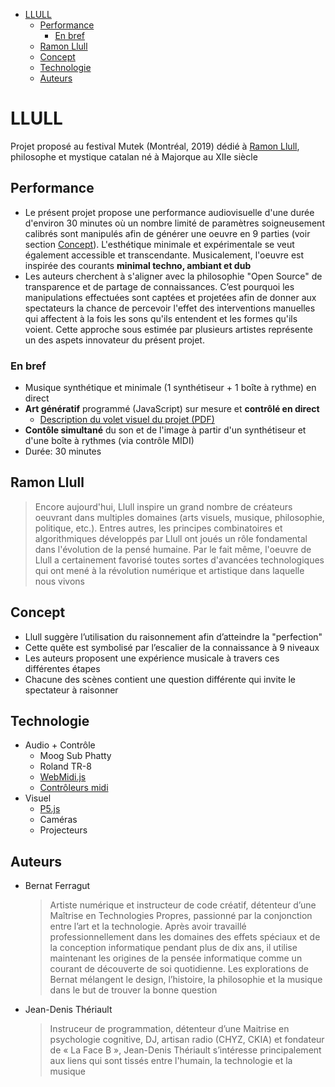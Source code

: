 - [LLULL](#llull)
  - [Performance](#performance)
    - [En bref](#en-bref)
  - [Ramon Llull](#ramon-llull)
  - [Concept](#concept)
  - [Technologie](#technologie)
  - [Auteurs](#auteurs)


# LLULL
Projet proposé au festival Mutek (Montréal, 2019) dédié à [Ramon Llull](https://en.wikipedia.org/wiki/Ramon_Llull), philosophe et mystique catalan né à Majorque au XIIe siècle

## Performance
* Le présent projet propose une performance audiovisuelle d'une durée d'environ 30 minutes où un nombre limité de paramètres soigneusement calibrés sont manipulés afin de générer une oeuvre en 9 parties (voir section [Concept](#concept)). L'esthétique minimale et expérimentale se veut également accessible et transcendante. Musicalement, l'oeuvre est inspirée des courants **minimal techno, ambiant et dub**
* Les auteurs cherchent à s'aligner avec la philosophie "Open Source" de transparence et de partage de connaissances. C’est pourquoi les manipulations effectuées sont captées et projetées afin de donner aux spectateurs la chance de percevoir l'effet des interventions manuelles qui affectent à la fois les sons qu'ils entendent et les formes qu'ils voient. Cette approche sous estimée par plusieurs artistes représente un des aspets innovateur du présent projet.

### En bref
* Musique synthétique et minimale (1 synthétiseur + 1 boîte à rythme) en direct
* **Art génératif** programmé (JavaScript) sur mesure et **contrôlé en direct**
  * [Description du volet visuel du projet (PDF)](/PDF/LLULL-visuals-v1.pdf)
* **Contôle simultané** du son et de l'image à partir d'un synthétiseur et d'une boîte à rythmes (via contrôle MIDI)
* Durée: 30 minutes

## Ramon Llull

>Encore aujourd'hui, Llull inspire un grand nombre de créateurs oeuvrant dans multiples domaines (arts visuels, musique, philosophie, politique, etc.). Entres autres, les principes combinatoires et algorithmiques développés par Llull ont joués un rôle fondamental dans l'évolution de la pensé humaine. Par le fait même, l'oeuvre de Llull a certainement favorisé toutes sortes d'avancées technologiques qui ont mené à la révolution numérique et artistique dans laquelle nous vivons

## Concept
* Llull suggère l’utilisation du raisonnement afin d’atteindre la "perfection"
* Cette quête est symbolisé par l’escalier de la connaissance à 9 niveaux
* Les auteurs proposent une expérience musicale à travers ces différentes étapes
* Chacune des scènes contient une question différente qui invite le spectateur à raisonner

## Technologie
* Audio + Contrôle
  * Moog Sub Phatty
  * Roland TR-8
  * [WebMidi.js](http://djipco.github.io/webmidi/latest/classes/WebMidi.html)
  * [Contrôleurs midi](https://d16rm6ap8dyyo6.cloudfront.net/product_images/images/000/001/491/medium/Black_34_zoomed.jpg?1398722121)
* Visuel
  * [P5.js](https://p5js.org/examples/simulate-particle-system.html)
  * Caméras
  * Projecteurs

## Auteurs
* Bernat Ferragut
  >Artiste numérique et instructeur de code créatif, détenteur d’une Maîtrise en Technologies Propres, passionné par la conjonction entre l’art et la technologie. Après avoir travaillé professionnellement dans les domaines des effets spéciaux et de la conception informatique pendant plus de dix ans, il utilise maintenant les origines de la pensée informatique comme un courant de découverte de soi quotidienne. Les explorations de Bernat mélangent le design, l’histoire, la philosophie et la musique dans le but de trouver la bonne question

* Jean-Denis Thériault
  >Instruceur de programmation, détenteur d’une Maitrise en psychologie cognitive, DJ, artisan radio (CHYZ, CKIA) et fondateur de « La Face B », Jean-Denis Thériault s’intéresse principalement aux liens qui sont tissés entre l'humain, la technologie et la musique